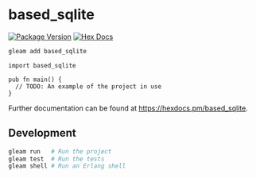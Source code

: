 # based_sqlite

[![Package Version](https://img.shields.io/hexpm/v/based_sqlite)](https://hex.pm/packages/based_sqlite)
[![Hex Docs](https://img.shields.io/badge/hex-docs-ffaff3)](https://hexdocs.pm/based_sqlite/)

```sh
gleam add based_sqlite
```
```gleam
import based_sqlite

pub fn main() {
  // TODO: An example of the project in use
}
```

Further documentation can be found at <https://hexdocs.pm/based_sqlite>.

## Development

```sh
gleam run   # Run the project
gleam test  # Run the tests
gleam shell # Run an Erlang shell
```
